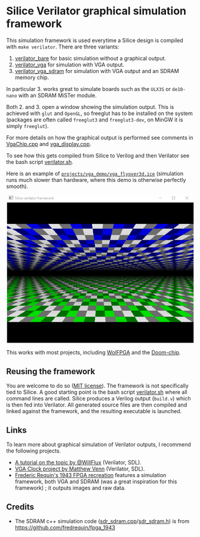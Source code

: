 # Silice Verilator graphical simulation framework

This simulation framework is used everytime a Silice design is compiled with `make verilator`. There are three variants:

1. [verilator_bare](verilator_bare.cpp) for basic simulation without a graphical output.
1. [verilator_vga](verilator_vga.cpp) for simulation with VGA output.
1. [verilator_vga_sdram](verilator_vga_sdram.cpp) for simulation with VGA output and an SDRAM memory chip.

In particular 3. works great to simulate boards such as the `ULX3S` or `de10-nano` with an SDRAM MiSTer module.

Both 2. and 3. open a window showing the simulation output. This is achieved with `glut` and `OpenGL`, so freeglut has to be installed on the system (packages are often called `freeglut3` and `freeglut3-dev`, on MinGW it is simply `freeglut`).

For more details on how the graphical output is performed see comments in [VgaChip.cpp](VgaChip.cpp) and [vga_display.cpp](vga_display.cpp).

To see how this gets compiled from Silice to Verilog and then Verilator see the bash script [verilator.sh](../boards/verilator/verilator.sh).

Here is an example of [`projects/vga_demo/vga_flyover3d.ice`](../../projects/vga_demo/README.md) (simulation runs much slower than hardware, where this demo is otherwise perfectly smooth).

<p align="center">
  <img width="500" src="flyover_simul.gif">
</p>

This works with most projects, including [WolFPGA](../../projects/wolfpga/README.md) and the [Doom-chip](../../projects/doomchip/README.md).

## Reusing the framework

You are welcome to do so ([MIT license](../../LICENSE_MIT)). The framework is not specifically tied to Silice. A good starting point is the bash script [verilator.sh](../boards/verilator/verilator.sh) where all command lines are called. Silice produces a Verilog output (`build.v`) which is then fed into Verilator. All generated source files are then compiled and linked against the framework, and the resulting executable is launched.

## Links

To learn more about graphical simulation of Verilator outputs, I recommend the following projects.
- [A tutorial on the topic by @WillFlux](https://projectf.io/posts/verilog-sim-verilator-sdl/) (Verilator, SDL).
- [VGA Clock project by Matthew Venn](https://github.com/mattvenn/vga-clock) (Verilator, SDL).
- [Frederic Requin's 1943 FPGA recreation](https://github.com/fredrequin/fpga_1943) features a simulation framework, both VGA and SDRAM (was a great inspiration for this framework) ; it outputs images and raw data.

## Credits

- The SDRAM c++ simulation code ([sdr_sdram.cpp](sdr_sdram.cpp)/[sdr_sdram.h](sdr_sdram.h)) is from https://github.com/fredrequin/fpga_1943

